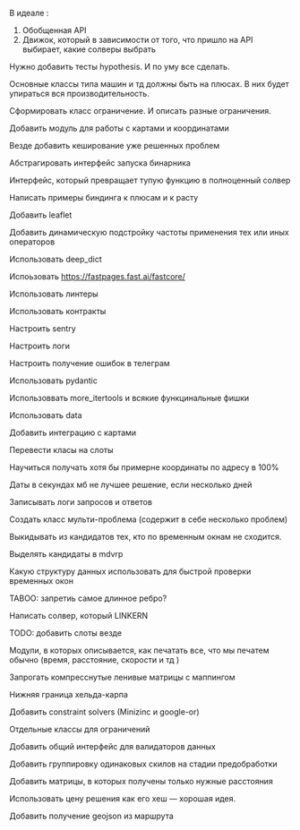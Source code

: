 В идеале :

1. Обобщенная API
2. Движок, который в зависимости от того, что пришло на API выбирает, какие солверы выбрать 

Нужно добавить тесты hypothesis. И по уму все сделать.

Основные классы типа машин и тд должны быть на плюсах.
В них будет упираться вся производительность.

Сформировать класс ограничение. И описать разные ограничения.

Добавить модуль для работы с картами и координатами

Везде добавить кеширование уже решенных проблем

Абстрагировать интерфейс запуска бинарника

Интерфейс, который превращает тупую функцию в полноценный солвер

Написать примеры биндинга к плюсам и к расту

Добавить leaflet

Добавить динамическую подстройку частоты применения тех или иных операторов

Использовать deep_dict

Испоьзовать https://fastpages.fast.ai/fastcore/

Использовать линтеры

Использовать контракты

Настроить sentry

Настроить логи

Настроить получение ошибок в телеграм

Использовать pydantic

Использоввать more_itertools и всякие функцинальные фишки

Использовать data

Добавить интеграцию с картами

Перевести класы на слоты

Научиться получать хотя бы примерне координаты по адресу в 100%

Даты в секундах мб не лучшее решение, если несколько дней

Записывать логи запросов и ответов

Создать класс мульти-проблема (содержит в себе несколько проблем)

Выкидывать из кандидатов тех, кто по временным окнам не сходится.

Выделять кандидаты в mdvrp

Какую структуру данных использовать для быстрой проверки временных окон

TABOO: запретиь самое длинное ребро?

Написать солвер, который LINKERN

TODO: добавить слоты везде

Модули, в которых описывается, как печатать все, что мы печатем обычно
(время, расстояние, скорости и тд ) 

Запрогать компресснутые ленивые матрицы с маппингом

Нижняя граница хельда-карпа

Добавить constraint solvers (Minizinc и google-or)

Отдельные классы для ограничений

Добавить общий интерфейс для валидаторов данных

Добавить группировку одинаковых скилов на стадии предобработки

Добавить матрицы, в которых получены только нужные расстояния

Использовать цену решения как его хеш — хорошая идея.

Добавить получение geojson из маршрута

